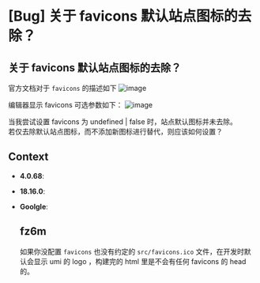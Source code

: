 # [Bug] 关于 favicons 默认站点图标的去除？

  <!--
感谢您向我们反馈问题，为了高效的解决问题，我们期望你能提供以下信息：
-->

## 关于 favicons 默认站点图标的去除？

官方文档对于 `favicons` 的描述如下
![image](https://github.com/umijs/umi/assets/112090173/dcbe9ef0-58c0-431f-ad7b-8106b2132fbb)

编辑器显示 favicons 可选参数如下：
![image](https://github.com/umijs/umi/assets/112090173/d5ef830f-6ef1-4300-b0c1-9bffecf6b2d8)

当我尝试设置 favicons 为 undefined | false 时，站点默认图标并未去除。  
若仅去除默认站点图标，而不添加新图标进行替代，则应该如何设置？

## Context

- **4.0.68**:
- **18.16.0**:
- **Goolgle**:

  ## fz6m

  如果你没配置 `favicons` 也没有约定的 `src/favicons.ico` 文件，在开发时默认会显示 umi 的 logo ，构建完的 html 里是不会有任何 favicons 的 head 的。
